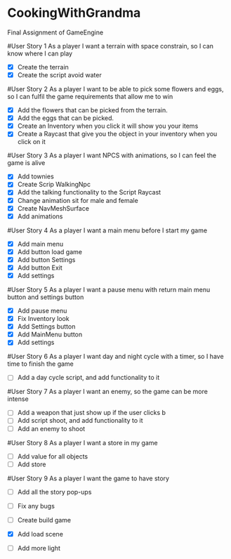 # CookingWithGrandma
Final Assignment of GameEngine

#User Story 1
As a player I want a terrain with space constrain, so I can know where I can play
- [x] Create the terrain
- [x] Create the script avoid water

#User Story 2
As a player I want to be able to pick some flowers and eggs, so I can fulfil the game requirements that allow me to win
- [x] Add the flowers that can be picked from the terrain.
- [x] Add the eggs that can be picked.
- [x] Create an Inventory when you click it will show you your items
- [x] Create a Raycast that give you the object in your inventory when you click on it

#User Story 3
As a player I want NPCS with animations, so I can feel the game is alive
- [x] Add townies 
- [x] Create Scrip WalkingNpc
- [x] Add the talking functionality to the Script Raycast
- [x] Change animation sit for male and female 
- [x] Create NavMeshSurface
- [x] Add animations

#User Story 4
As a player I want a main menu before I start my game
- [x] Add main menu
- [x] Add button load game
- [x] Add button Settings
- [x] Add button Exit
- [x] Add settings

#User Story 5
As a player I want a pause menu with return main menu button and settings button
- [x] Add pause menu
- [x] Fix Inventory look
- [x] Add Settings button 
- [x] Add MainMenu button
- [x] Add settings

#User Story 6
As a player I want day and night cycle with a timer, so I have time to finish the game
- [ ]	Add a day cycle script, and add functionality to it

#User Story 7
As a player I want an enemy, so the game can be more intense
- [ ] Add a weapon that just show up if the user clicks b
- [ ] Add script shoot, and add functionality to it
- [ ] Add an enemy to shoot

#User Story 8
As a player I want a store in my game
- [ ] Add value for all objects
- [ ] Add store 

#User Story 9
As a player I want the game to have story
- [ ] Add all the story pop-ups
- [ ] Fix any bugs
- [ ] Create build game 
- [x] Add load scene
- [ ] Add more light

